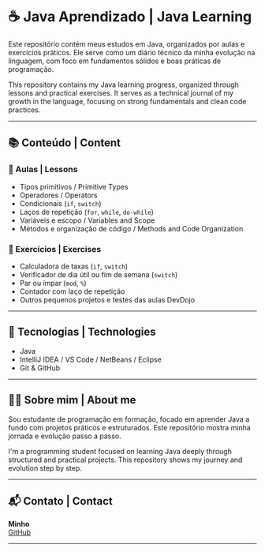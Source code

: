 # ☕ Java Aprendizado | Java Learning

Este repositório contém meus estudos em Java, organizados por aulas e exercícios práticos. Ele serve como um diário técnico da minha evolução na linguagem, com foco em fundamentos sólidos e boas práticas de programação.

This repository contains my Java learning progress, organized through lessons and practical exercises. It serves as a technical journal of my growth in the language, focusing on strong fundamentals and clean code practices.

---

## 📚 Conteúdo | Content

### 📌 Aulas | Lessons
- Tipos primitivos / Primitive Types
- Operadores / Operators
- Condicionais (`if`, `switch`)
- Laços de repetição (`for`, `while`, `do-while`)
- Variáveis e escopo / Variables and Scope
- Métodos e organização de código / Methods and Code Organization

### 🧠 Exercícios | Exercises
- Calculadora de taxas (`if`, `switch`)
- Verificador de dia útil ou fim de semana (`switch`)
- Par ou ímpar (`mod`, `%`)
- Contador com laço de repetição
- Outros pequenos projetos e testes das aulas DevDojo

---

## 🚀 Tecnologias | Technologies
- Java
- IntelliJ IDEA / VS Code / NetBeans / Eclipse
- Git & GitHub

---

## 👨‍💻 Sobre mim | About me

Sou estudante de programação em formação, focado em aprender Java a fundo com projetos práticos e estruturados. Este repositório mostra minha jornada e evolução passo a passo.

I'm a programming student focused on learning Java deeply through structured and practical projects. This repository shows my journey and evolution step by step.

---

## 📬 Contato | Contact
**Minho**  
[GitHub](https://github.com/drMinho123)

---
